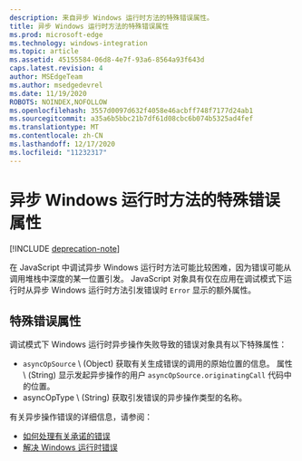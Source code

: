 ```yaml
---
description: 来自异步 Windows 运行时方法的特殊错误属性。
title: 异步 Windows 运行时方法的特殊错误属性
ms.prod: microsoft-edge
ms.technology: windows-integration
ms.topic: article
ms.assetid: 45155584-06d8-4e7f-93a6-8564a93f643d
caps.latest.revision: 4
author: MSEdgeTeam
ms.author: msedgedevrel
ms.date: 11/19/2020
ROBOTS: NOINDEX,NOFOLLOW
ms.openlocfilehash: 3557d0097d632f4058e46acbff748f7177d24ab1
ms.sourcegitcommit: a35a6b5bbc21b7df61d08cbc6b074b5325ad4fef
ms.translationtype: MT
ms.contentlocale: zh-CN
ms.lasthandoff: 12/17/2020
ms.locfileid: "11232317"
---
```

# 异步 Windows 运行时方法的特殊错误属性  

[!INCLUDE [deprecation-note](../includes/legacy-edge-note.md)]  

在 JavaScript 中调试异步 Windows 运行时方法可能比较困难，因为错误可能从调用堆栈中深度的某一位置引发。  JavaScript 对象具有仅在应用在调试模式下运行时从异步 Windows 运行时方法引发错误时 `Error` 显示的额外属性。  
  
## 特殊错误属性  

调试模式下 Windows 运行时异步操作失败导致的错误对象具有以下特殊属性：  

*   `asyncOpSource` \ (Object\) 获取有关生成错误的调用的原始位置的信息。  属性 \ (String\) 显示发起异步操作的用户 `asyncOpSource.originatingCall` 代码中的位置。  
*   asyncOpType \ (String\) 获取引发错误的异步操作类型的名称。  
    
有关异步操作错误的详细信息，请参阅：  
  
*   [如何处理有关承诺的错误][PreviousVersionsWindowsAppsHh700337]  
*   [解决 Windows 运行时错误][PreviousVersionsWindowsAppsHh974350]  

<!-- links -->  

[PreviousVersionsWindowsAppsHh700337]: /previous-versions/windows/apps/hh700337(v=win.10) "如何处理 HTML 表单中 (错误) |Microsoft Docs"  
[PreviousVersionsWindowsAppsHh974350]: /previous-versions/windows/apps/hh974350(v=win.10) "Windows 运行时错误疑难解答 (HTML) |Microsoft Docs"  
